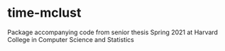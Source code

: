 # time-mclust

Package accompanying code from senior thesis Spring 2021 at Harvard College in Computer Science and Statistics

